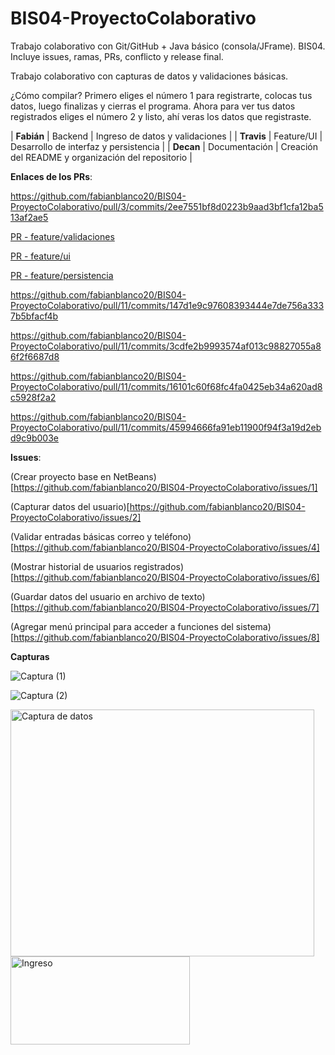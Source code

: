 # BIS04-ProyectoColaborativo
Trabajo colaborativo con Git/GitHub + Java básico (consola/JFrame). BIS04. Incluye issues, ramas, PRs, conflicto y release final.

Trabajo colaborativo con capturas de datos y validaciones básicas.

¿Cómo compilar? Primero eliges el número 1 para registrarte, colocas tus datos, luego finalizas y cierras el programa. Ahora para ver tus datos registrados eliges el número 2 y listo, ahí veras los datos que registraste.

| **Fabián** | Backend | Ingreso de datos y validaciones |
| **Travis** | Feature/UI | Desarrollo de interfaz y persistencia |
| **Decan** | Documentación | Creación del README y organización del repositorio |

**Enlaces de los PRs**:

https://github.com/fabianblanco20/BIS04-ProyectoColaborativo/pull/3/commits/2ee7551bf8d0223b9aad3bf1cfa12ba513af2ae5

[PR - feature/validaciones](https://github.com/fabianblanco20/BIS04ProyectoColaborativo/pull/5/commits/ff33e3649ef80204042a7e02b7c31f586811a05f)


[PR - feature/ui](https://github.com/fabianblanco20/BIS04-ProyectoColaborativo/pull/9/commits/4249149e3291ae3a108c93fb19ec99ecde011339)

[PR - feature/persistencia](https://github.com/fabianblanco20/BIS04-ProyectoColaborativo/pull/10/commits/041bb048390fcc14fcb089ff2da1a4c94bec4e25)

https://github.com/fabianblanco20/BIS04-ProyectoColaborativo/pull/11/commits/147d1e9c97608393444e7de756a3337b5bfacf4b

https://github.com/fabianblanco20/BIS04-ProyectoColaborativo/pull/11/commits/3cdfe2b9993574af013c98827055a86f2f6687d8

https://github.com/fabianblanco20/BIS04-ProyectoColaborativo/pull/11/commits/16101c60f68fc4fa0425eb34a620ad8c5928f2a2

https://github.com/fabianblanco20/BIS04-ProyectoColaborativo/pull/11/commits/45994666fa91eb11900f94f3a19d2ebd9c9b003e

**Issues**:

(Crear proyecto base en NetBeans)[https://github.com/fabianblanco20/BIS04-ProyectoColaborativo/issues/1]

(Capturar datos del usuario)[https://github.com/fabianblanco20/BIS04-ProyectoColaborativo/issues/2]

(Validar entradas básicas correo y teléfono)[https://github.com/fabianblanco20/BIS04-ProyectoColaborativo/issues/4]

(Mostrar historial de usuarios registrados)[https://github.com/fabianblanco20/BIS04-ProyectoColaborativo/issues/6]

(Guardar datos del usuario en archivo de texto)[https://github.com/fabianblanco20/BIS04-ProyectoColaborativo/issues/7]

(Agregar menú principal para acceder a funciones del sistema)[https://github.com/fabianblanco20/BIS04-ProyectoColaborativo/issues/8]

**Capturas**

![Captura (1)](https://github.com/user-attachments/assets/12883704-93db-4ae3-9335-9598a97d5567)

![Captura (2)](https://github.com/user-attachments/assets/daa6bf18-30c4-4e8b-bb1f-c2957c58d7d1)

<img width="486" height="395" alt="Captura de datos" src="https://github.com/user-attachments/assets/15a0a59a-626a-46d5-9e60-4d71b33d0ee3" />

<img width="287" height="141" alt="Ingreso" src="https://github.com/user-attachments/assets/547af01d-7916-46d9-b0e3-ff6ee81929b2" />
